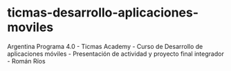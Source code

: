 # ticmas-desarrollo-aplicaciones-moviles
Argentina Programa 4.0 - Ticmas Academy - Curso de Desarrollo de aplicaciones móviles - Presentación de actividad y proyecto final integrador - Román Ríos
